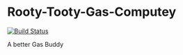 # Rooty-Tooty-Gas-Computey

[![Build Status](https://travis-ci.com/Magnum-Opus-2-0/Rooty-Tooty-Gas-Computey.svg?branch=master)](https://travis-ci.com/Magnum-Opus-2-0/Rooty-Tooty-Gas-Computey)

A better Gas Buddy
